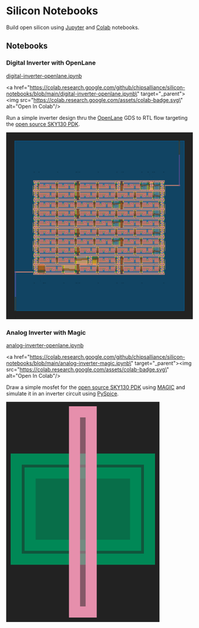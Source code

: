 # Silicon Notebooks

Build open silicon using [Jupyter](https://jupyter.org/) and [Colab](https://colab.research.google.com/) notebooks.

## Notebooks

### Digital Inverter with OpenLane 

[digital-inverter-openlane.ipynb](digital-inverter-openlane.ipynb)

<a href=\"https://colab.research.google.com/github/chipsalliance/silicon-notebooks/blob/main/digital-inverter-openlane.ipynb\" target=\"_parent\"><img src=\"https://colab.research.google.com/assets/colab-badge.svg\" alt=\"Open In Colab\"/></a>

Run a simple inverter design thru the [OpenLane](https://github.com/The-OpenROAD-Project/OpenLane/) GDS to RTL flow targeting the [open source SKY130 PDK](https://github.com/google/skywater-pdk/).


![img](img/inverter.svg)

### Analog Inverter with Magic

[analog-inverter-openlane.ipynb](analog-inverter-openlane.ipynb)

<a href=\"https://colab.research.google.com/github/chipsalliance/silicon-notebooks/blob/main/analog-inverter-magic.ipynb\" target=\"_parent\"><img src=\"https://colab.research.google.com/assets/colab-badge.svg\" alt=\"Open In Colab\"/></a>

Draw a simple mosfet for the [open source SKY130 PDK](https://github.com/google/skywater-pdk/) using [MAGIC](https://github.com/RTimothyEdwards/magic) and simulate it in an inverter circuit using [PySpice](https://pyspice.fabrice-salvaire.fr/).

![img](img/mosfet.png)
